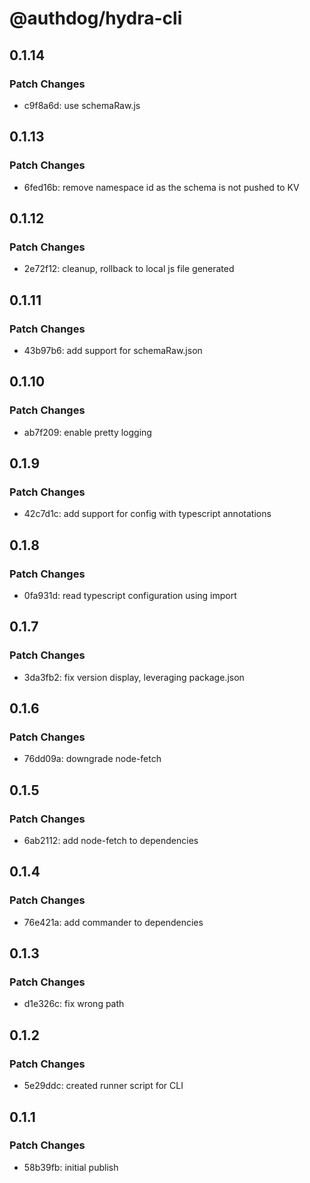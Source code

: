 # @authdog/hydra-cli

## 0.1.14

### Patch Changes

- c9f8a6d: use schemaRaw.js

## 0.1.13

### Patch Changes

- 6fed16b: remove namespace id as the schema is not pushed to KV

## 0.1.12

### Patch Changes

- 2e72f12: cleanup, rollback to local js file generated

## 0.1.11

### Patch Changes

- 43b97b6: add support for schemaRaw.json

## 0.1.10

### Patch Changes

- ab7f209: enable pretty logging

## 0.1.9

### Patch Changes

- 42c7d1c: add support for config with typescript annotations

## 0.1.8

### Patch Changes

- 0fa931d: read typescript configuration using import

## 0.1.7

### Patch Changes

- 3da3fb2: fix version display, leveraging package.json

## 0.1.6

### Patch Changes

- 76dd09a: downgrade node-fetch

## 0.1.5

### Patch Changes

- 6ab2112: add node-fetch to dependencies

## 0.1.4

### Patch Changes

- 76e421a: add commander to dependencies

## 0.1.3

### Patch Changes

- d1e326c: fix wrong path

## 0.1.2

### Patch Changes

- 5e29ddc: created runner script for CLI

## 0.1.1

### Patch Changes

- 58b39fb: initial publish
